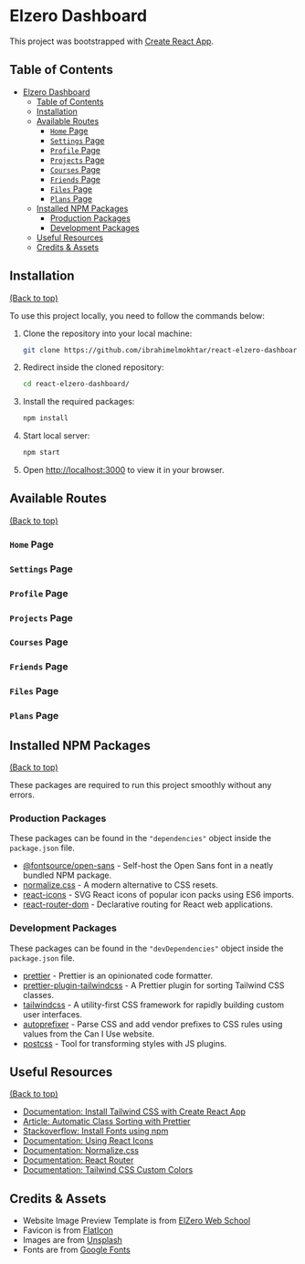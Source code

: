 # Elzero Dashboard

This project was bootstrapped with [Create React App](https://github.com/facebook/create-react-app).

## Table of Contents

- [Elzero Dashboard](#elzero-dashboard)
  - [Table of Contents](#table-of-contents)
  - [Installation](#installation)
  - [Available Routes](#available-routes)
    - [`Home` Page](#home-page)
    - [`Settings` Page](#settings-page)
    - [`Profile` Page](#profile-page)
    - [`Projects` Page](#projects-page)
    - [`Courses` Page](#courses-page)
    - [`Friends` Page](#friends-page)
    - [`Files` Page](#files-page)
    - [`Plans` Page](#plans-page)
  - [Installed NPM Packages](#installed-npm-packages)
    - [Production Packages](#production-packages)
    - [Development Packages](#development-packages)
  - [Useful Resources](#useful-resources)
  - [Credits & Assets](#credits--assets)

## Installation

[(Back to top)](#table-of-contents)

To use this project locally, you need to follow the commands below:

1. Clone the repository into your local machine:

   ```bash
   git clone https://github.com/ibrahimelmokhtar/react-elzero-dashboard.git
   ```

2. Redirect inside the cloned repository:

   ```bash
   cd react-elzero-dashboard/
   ```

3. Install the required packages:

   ```bash
   npm install
   ```

4. Start local server:

   ```bash
   npm start
   ```

5. Open [http://localhost:3000](http://localhost:3000) to view it in your browser.

## Available Routes

[(Back to top)](#table-of-contents)

### `Home` Page

### `Settings` Page

### `Profile` Page

### `Projects` Page

### `Courses` Page

### `Friends` Page

### `Files` Page

### `Plans` Page

## Installed NPM Packages

[(Back to top)](#table-of-contents)

These packages are required to run this project smoothly without any errors.

### Production Packages

These packages can be found in the `"dependencies"` object inside the `package.json` file.

- [@fontsource/open-sans](https://www.npmjs.com/package/@fontsource/open-sans) - Self-host the Open Sans font in a neatly bundled NPM package.
- [normalize.css](https://www.npmjs.com/package/normalize.css) - A modern alternative to CSS resets.
- [react-icons](https://www.npmjs.com/package/react-icons) - SVG React icons of popular icon packs using ES6 imports.
- [react-router-dom](https://www.npmjs.com/package/react-router-dom) - Declarative routing for React web applications.

### Development Packages

These packages can be found in the `"devDependencies"` object inside the `package.json` file.

- [prettier](https://www.npmjs.com/package/prettier) - Prettier is an opinionated code formatter.
- [prettier-plugin-tailwindcss](https://www.npmjs.com/package/prettier-plugin-tailwindcss) - A Prettier plugin for sorting Tailwind CSS classes.
- [tailwindcss](https://www.npmjs.com/package/tailwindcss) - A utility-first CSS framework for rapidly building custom user interfaces.
- [autoprefixer](https://www.npmjs.com/package/autoprefixer) - Parse CSS and add vendor prefixes to CSS rules using values from the Can I Use website.
- [postcss](https://www.npmjs.com/package/postcss) - Tool for transforming styles with JS plugins.

## Useful Resources

[(Back to top)](#table-of-contents)

- [Documentation: Install Tailwind CSS with Create React App](https://tailwindcss.com/docs/guides/create-react-app)
- [Article: Automatic Class Sorting with Prettier](https://tailwindcss.com/blog/automatic-class-sorting-with-prettier)
- [Stackoverflow: Install Fonts using npm](https://stackoverflow.com/questions/47803088/how-do-install-fonts-using-npm)
- [Documentation: Using React Icons](https://react-icons.github.io/react-icons/)
- [Documentation: Normalize.css](https://necolas.github.io/normalize.css/)
- [Documentation: React Router](https://v5.reactrouter.com/web/guides/quick-start)
- [Documentation: Tailwind CSS Custom Colors](https://tailwindcss.com/docs/customizing-colors)

## Credits & Assets

- Website Image Preview Template is from [ElZero Web School](https://elzero.org/)
- Favicon is from [FlatIcon](https://www.flaticon.com/)
- Images are from [Unsplash](https://unsplash.com/)
- Fonts are from [Google Fonts](https://fonts.google.com/)
